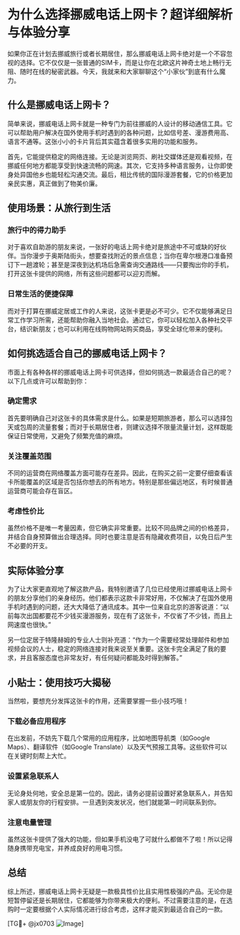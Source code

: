 # 为什么选择挪威电话上网卡？超详细解析与体验分享

如果你正在计划去挪威旅行或者长期居住，那么挪威电话上网卡绝对是一个不容忽视的选择。它不仅仅是一张普通的SIM卡，而是让你在北欧这片神奇土地上畅行无阻、随时在线的秘密武器。今天，我就来和大家聊聊这个“小家伙”到底有什么魔力。

## 什么是挪威电话上网卡？

简单来说，挪威电话上网卡就是一种专门为前往挪威的人设计的移动通信工具。它可以帮助用户解决在国外使用手机时遇到的各种问题，比如信号差、漫游费用高、语言不通等。这张小小的卡片背后其实蕴含着很多实用的功能和服务。

首先，它能提供稳定的网络连接。无论是浏览网页、刷社交媒体还是观看视频，在挪威任何地方都能享受到快速流畅的网速。其次，它支持多种语言服务，让你即使身处异国他乡也能轻松沟通交流。最后，相比传统的国际漫游套餐，它的价格更加亲民实惠，真正做到了物美价廉。

## 使用场景：从旅行到生活

### 旅行中的得力助手

对于喜欢自助游的朋友来说，一张好的电话上网卡绝对是旅途中不可或缺的好伙伴。当你漫步于奥斯陆街头，想要查找附近的景点信息；当你在卑尔根港口准备预订下一趟渡轮；甚至是深夜到达机场后急需查询交通路线——只要掏出你的手机，打开这张卡提供的网络，所有这些问题都可以迎刃而解。

### 日常生活的便捷保障

而对于打算在挪威定居或工作的人来说，这张卡更是必不可少。它不仅能够满足日常工作学习所需，还能帮助你融入当地社会。通过它，你可以轻松加入各种社交平台，结识新朋友；也可以利用在线购物网站购买商品，享受全球化带来的便利。

## 如何挑选适合自己的挪威电话上网卡？

市面上有各种各样的挪威电话上网卡可供选择，但如何挑选一款最适合自己的呢？以下几点或许可以帮助到你：

### 确定需求

首先要明确自己对这张卡的具体需求是什么。如果是短期旅游者，那么可以选择包天或包周的流量套餐；而对于长期居住者，则建议选择不限量流量计划，这样既能保证日常使用，又避免了频繁充值的麻烦。

### 关注覆盖范围

不同的运营商在网络覆盖方面可能存在差异。因此，在购买之前一定要仔细查看该卡所能覆盖的区域是否包括你想去的所有地方。特别是那些偏远地区，有时候普通运营商可能会存在盲区。

### 考虑性价比

虽然价格不是唯一考量因素，但它确实非常重要。比较不同品牌之间的价格差异，并结合自身预算做出合理选择。同时也要注意是否有隐藏收费项目，以免日后产生不必要的开支。

## 实际体验分享

为了让大家更直观地了解这款产品，我特别邀请了几位已经使用过挪威电话上网卡的朋友分享他们的亲身经历。他们都表示这款卡非常好用，不仅解决了在国外使用手机时遇到的问题，还大大降低了通讯成本。其中一位来自北京的游客说道：“以前每次出国都要花不少钱买漫游服务，现在有了这张卡，不仅省了不少钱，而且上网速度也很快。”

另一位定居于特隆赫姆的专业人士则补充道：“作为一个需要经常处理邮件和参加视频会议的人士，稳定的网络连接对我来说至关重要。这张卡完全满足了我的要求，并且客服态度也非常友好，有任何疑问都能及时得到解答。”

## 小贴士：使用技巧大揭秘

当然啦，要想充分发挥这张卡的作用，还需要掌握一些小技巧哦！

### 下载必备应用程序

在出发前，不妨先下载几个常用的应用程序，比如地图导航类（如Google Maps）、翻译软件（如Google Translate）以及天气预报工具等。这些软件可以在关键时刻帮上大忙。

### 设置紧急联系人

无论身处何地，安全总是第一位的。因此，请务必提前设置好紧急联系人，并告知家人或朋友你的行程安排。一旦遇到突发状况，他们就能第一时间联系到你。

### 注意电量管理

虽然这张卡提供了强大的功能，但如果手机没电了可就什么都做不了啦！所以记得随身携带充电宝，并养成良好的用电习惯。

## 总结

综上所述，挪威电话上网卡无疑是一款极具性价比且实用性极强的产品。无论你是短暂停留还是长期居住，它都能够为你带来极大的便利。不过需要注意的是，在选购时一定要根据个人实际情况进行综合考虑，这样才能买到最适合自己的一款。

[TG💪+ @jx0703 ![Image](https://github.com/user-attachments/assets/dbca1d08-cadb-493c-b0ec-ad6f7a83f270)]
